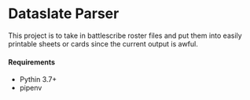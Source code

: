 # Dataslate Parser

This project is to take in battlescribe roster files and put them into easily printable sheets or cards since the current output is awful.

#### Requirements
* Pythin 3.7+
* pipenv 
